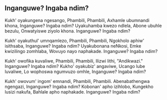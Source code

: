 ## Inganguwe? Ingaba ndim?

Kukh' oyakungena ngesango, Phambili, Phambili,
Axhamle ubumnandi khona, Inganguwe? Ingaba ndim?
Uyakuhamba kwezo ndlela, Abone ubuhle bezulu,
Onwatyiswe ziyolo khona. Inganguwe? Ingaba ndim?

Kukh' oyakuthul' umnqamlezo, Phambili, Phambili,
Ngokholo aphiw' isithsaba, Inganguwe? Ingaba ndim?
Uyakubonana neNkosi, Emke kwizilingo zomhlaba,
Wovuyo nayo naphakade. Inganguwe? Ingaba ndim?

Kukh' owofika kuvaliwe, Phambili, Phambili,
Ilizwi lithi, "Andikwazi." Inganguwe? Ingaba ndim?
Kukho' oyakubiz' angaviwe, Ucango lube luvaliwe,
Lo wophoswa ngumvuzo omhle, Inganguwe? Ingaba ndim?

Kukh' owovum' ingom' emnandi, Phambili, Phambili.
Abenabathengwa ngengazi, Inganguwe? Ingaba ndim?
Kobonan' apho izihlobo, Kungekho lusizi nakufa,
Bahlale apho naphakade. Inganguwe? Ingaba ndim?

